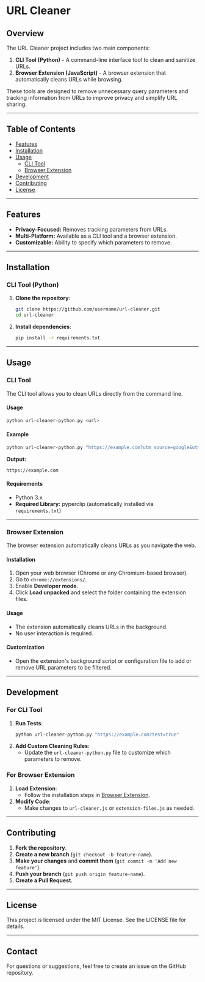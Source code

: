 # URL Cleaner

## Overview
The URL Cleaner project includes two main components:
1. **CLI Tool (Python)** - A command-line interface tool to clean and sanitize URLs.
2. **Browser Extension (JavaScript)** - A browser extension that automatically cleans URLs while browsing.

These tools are designed to remove unnecessary query parameters and tracking information from URLs to improve privacy and simplify URL sharing.

---

## Table of Contents
- [Features](#features)
- [Installation](#installation)
- [Usage](#usage)
  - [CLI Tool](#cli-tool)
  - [Browser Extension](#browser-extension)
- [Development](#development)
- [Contributing](#contributing)
- [License](#license)

---

## Features
- **Privacy-Focused:** Removes tracking parameters from URLs.
- **Multi-Platform:** Available as a CLI tool and a browser extension.
- **Customizable:** Ability to specify which parameters to remove.

---

## Installation

### CLI Tool (Python)
1. **Clone the repository**:
   ```bash
   git clone https://github.com/username/url-cleaner.git
   cd url-cleaner
   ```

2. **Install dependencies**:
   ```bash
   pip install -r requirements.txt
   ```

---

## Usage

### CLI Tool
The CLI tool allows you to clean URLs directly from the command line.

#### Usage
```bash
python url-cleaner-python.py <url>
```

#### Example
```bash
python url-cleaner-python.py "https://example.com?utm_source=google&utm_medium=cpc"
```
**Output:**
```
https://example.com
```

#### Requirements
- Python 3.x
- **Required Library:** pyperclip (automatically installed via `requirements.txt`)

---

### Browser Extension
The browser extension automatically cleans URLs as you navigate the web.

#### Installation
1. Open your web browser (Chrome or any Chromium-based browser).
2. Go to `chrome://extensions/`.
3. Enable **Developer mode**.
4. Click **Load unpacked** and select the folder containing the extension files.

#### Usage
- The extension automatically cleans URLs in the background.
- No user interaction is required.

#### Customization
- Open the extension's background script or configuration file to add or remove URL parameters to be filtered.

---

## Development

### For CLI Tool
1. **Run Tests**:
   ```bash
   python url-cleaner-python.py "https://example.com?test=true"
   ```
2. **Add Custom Cleaning Rules**:
   - Update the `url-cleaner-python.py` file to customize which parameters to remove.

### For Browser Extension
1. **Load Extension**:
   - Follow the installation steps in [Browser Extension](#browser-extension).
2. **Modify Code**:
   - Make changes to `url-cleaner.js` or `extension-files.js` as needed.
   
---

## Contributing
1. **Fork the repository**.
2. **Create a new branch** (`git checkout -b feature-name`).
3. **Make your changes** and **commit them** (`git commit -m 'Add new feature'`).
4. **Push your branch** (`git push origin feature-name`).
5. **Create a Pull Request**.

---

## License
This project is licensed under the MIT License. See the LICENSE file for details.

---

## Contact
For questions or suggestions, feel free to create an issue on the GitHub repository.

